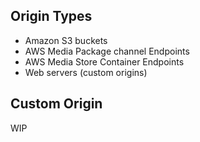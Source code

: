 
## Origin Types

- Amazon S3 buckets
- AWS Media Package channel Endpoints
- AWS Media Store Container Endpoints
- Web servers (custom origins)

## Custom Origin

WIP